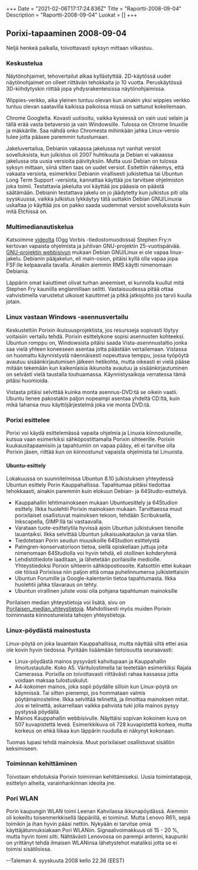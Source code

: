 +++
Date = "2021-02-06T17:17:24.836Z"
Title = "Raportti-2008-09-04"
Description = "Raportti-2008-09-04"
Luokat = []
+++

Porixi-tapaaminen 2008-09-04
----------------------------

Neljä henkeä paikalla, toivottavasti syksyn mittaan vilkastuu.

### Keskustelua

Näytönohjaimet, tehovertailut alkaa kyllästyttää. 2D-käytössä uudet
näytönohjaimet on olleet riittävän tehokkaita jo 10 vuotta.
Peruskäytössä 3D-kiihdytyskin riittää jopa yhdysrakenteisissa
näytönohjaimissa.

Wippies-verkko, aika yleinen tuntuu olevan kun ainakin yksi wippies
verkko tuntuu olevan saatavilla kaikissa paikoissa missä on sattunut
kokeilemaan.

Chrome Googlelta. Kovasti uutisoitu, vaikka kyseessä on vain uusi selain
ja tällä erää vasta betaversio ja vain Windowsille. Tulossa on Chrome
linuxille ja mäkkärille. Saa nähdä onko Chromesta mihinkään jahka
Linux-versio tulee jotta pääsee paremmin tutustumaan.

Jakeluvertailua, Debianin vakaassa jakelussa nyt vanhat versiot
sovelluksista, kun julkistus oli 2007 huhtikuuta ja Debian ei vakaassa
jakelussa ota uusia versioita päivityksiin. Mutta uusi Debian on tulossa
syksyn mittaan, siinä sitten taas on uudet versiot. Esitettiin näkemys,
että vakaata versiota, esimerkiksi Debianin virallisesti julkistettua
tai Ubuntun Long Term Support -versiota, kannattaa käyttää jos tarvitsee
ohjelmiston joka toimii. Testattavia jakeluita voi käyttää jos pääasia
on päästä säätämään. Debianin testattava jakelu on jo jäädytetty kun
julkistus piti olla syyskuussa, vaikka julkistus lykkäytyy tätä uuttakin
Debian GNU/Linuxia uskaltaa jo käyttää jos on pakko saada uudemmat
versiot sovelluksista kuin mitä Etchissä on.

### Multimedianautiskelua

Katsoimme [videolta](http://www.gnu.org/) (Ogg Vorbis -tiedostomuodossa)
Stephen Fry:n kertovan vapaista ohjelmista ja juhlivan GNU-projektin
25-vuotispäivää. [GNU-projektin
webbisivun](http://www.gnu.org/links/links.html#FreeGNULinuxDistributions)
mukaan Debian GNU/Linux ei ole vapaa linux-jakelu. Debianin pääjakelun,
eli main-osion, pitäisi kyllä olla vapaa jopa FSF:lle kelpaavalla
tavalla. Ainakin aiemmin RMS käytti nimenomaan Debiania.

Läppärin omat kaiuttimet olivat turhan aneemiset, ei kunnolla kuullut
mitä Stephen Fry kauniilla englannillaan selitti. Vastaisuudessa pitää
ottaa vahvistimella varustetut ulkoiset kaiuttimet ja pitkä jatkojohto
jos tarvii kuulla jotain.

### Linux vastaan Windows -asennusvertailu

Keskusteltiin Porixin ikuisuusprojektista, jos resursseja sopivasti
löytyy voitaisiin vertailu tehdä. Porixin esittelykone sopisi asennusten
kohteeksi. Ubuntun romppu on, Windowsista pitäisi saada
Vista-asennnustaltio jonka saa vielä yhteen koneeseen asentaa jotta
päästään vertailemaan. Vistassa on huomattu käynnistystä näennäisesti
nopeuttava temppu, jossa työpöytä avautuu sisäänkirjautumisen jälkeen
hetikohta, mutta oikeasti ei vielä pääse mitään tekemään kun
kaikenlaisia ikkunoita avautuu ja sisäänkirjautuminen on selvästi vielä
taustalla touhuamassa. Käynnistysaikoja verratessa tämä pitäisi
huomioida.

Vistasta pitäisi selvittää kuinka monta asennus-DVD:tä se oikein vaatii.
Ubuntu lienee pakostakin paljon nopeampi asentaa yhdeltä CD:ltä, kuin
mikä tahansa muu käyttöjärjestelmä joka vie monta DVD:tä.

### Porixi esittelee

Porixi voi käydä esittelemässä vapaita ohjelmia ja Linuxia
kiinnostuneille, kutsua vaan esimerkiksi sähköpostittamalla Porixin
sihteerille. Porixin kuukausitapaamisiin ja tapahtumiin on vapaa pääsy,
eli ei tarvitse olla Porixin jäsen, riittää kun on kiinnostunut vapaista
ohjelmista tai Linuxista.

#### Ubuntu-esittely

Lokakuussa on suunnitelmissa Ubuntun 8.10 julkistuksen yhteydessä
Ubuntun esittely Porin Kauppahallissa. Tapahtumaa pitäisi tiedottaa
tehokkaasti, ainakin paremmin kuin elokuun Debian- ja
64Studio-esittelyä.

-   Kauppahallin lehtimainokseen mukaan Ubuntuesittely ja 64Studion
    esittely. Ilkka huolehtii Porixin mainoksen mukaan. Tarvittaessa
    muut porixilaiset osallistuvat mainoksen tekoon, tehdään
    Scribuksella, Inkscapella, GIMP:llä tai vastaavalla.
-   Varataan tuote-esittelytila hyvissä ajoin Ubuntun julkistuksen
    tienoille lauantaiksi. Ilkka selvittää Ubuntun julkaisuaikataulun ja
    varaa tilan.
-   Tiedotetaan Porin seudun muusikoille 64Studion esittelystä
-   Palmgren-konservatorioon tietoa, siellä opiskellaan juttuja joita
    nimenomaan 64Studiolla voi hyvin tehdä, eli otollinen kohderyhmä
-   Lehdistötiedote laaditaan, ja lähetetään porilaisille medioille.
    Yhteystiedoksi Porixin sihteerin sähköpostiosoite. Katsottiin ettei
    kukaan ole töissä Porixissa niin paljon että omaa puhelinnumeroa
    julkistettaisiin
-   Ubuntun Forumille ja Google-kalenteriin tietoa tapahtumasta. Ilkka
    huolehtii jahka tilavaraus on tehty.
-   Ubuntun virallinen juliste voisi olla pohjana tapahtuman mainoksille

Porilaisen median yhteystietoja voi lisätä, sivu on
[Porilaisen_median_yhteystietoja](/Porilaisen_median_yhteystietoja "wikilink").
Mahdollisesti myös muiden Porixin toiminnasta kiinnostuneista tahojen
yhteystietoja.

### Linux-pöydästä mainostusta

Linux-pöytä on joka lauantain Kauppahallissa, mutta näyttää siltä ettei
asia ole kovin hyvin tiedossa. Pyritään lisäämään tietoisuutta
seuraavasti:

-   Linux-pöydästä mainos pysyvästi kahvitupaan ja Kauppahallin
    ilmoitustaululle. Koko A5. Väritulostimella tai teetetään
    esimerkiksi Rajala Camerassa. Porixilla on toivottavasti riittävästi
    rahaa kassassa jotta voidaan maksaa tulostuskulut.
-   A4-kokoinen mainos, joka sopii pöydälle silloin kun Linux-pöytä on
    käynnissä. Tai sitten pienempi, jos hommataan valmis
    pöytämainosteline. Ilkka selvittää telinettä, ja ilmoittaa mainoksen
    mitat. Jos ei telinettä, askarrellaan vaikka pahvista tuki jolla
    mainos pysyy pystyssä pöydällä.
-   Mainos Kauppahallin webbisivulle. Näyttäisi sopivan kokoinen kuva on
    507 kuvapistettä leveä. Esimerkkikuva oli 728 kuvapistettä korkea,
    mutta korkeus on ehkä liikaa kun läppärin ruudulla ei näkynyt
    kokonaan.

Tuomas lupasi tehdä mainoksia. Muut porixilaiset osallistuvat sisällön
keksimiseen.

### Toiminnan kehittäminen

Toivotaan ehdotuksia Porixin toiminnan kehittämiseksi. Uusia
toimintatapoja, esittelyn aiheita, varainhankinnan ideoita jne.

### Pori WLAN

Porin kaupungin WLAN toimi Leenan Kahvilassa ikkunapöydässä. Aiemmin oli
kokeiltu toisenmerkkisellä läppärillä, ei toiminut. Mutta Lenovo R61i,
sepä toimikin ja ihan hyvin pääsi nettiin. Nykyään ei tarvitse omia
käyttäjätunnuksiakaan Pori WLANiin. Signaalivoimakkuus oli 15 - 20 %,
mutta hyvin toimi silti. Nähtävästi Lenovossa on parempi antenni,
kaupunki on yrittänyt tehdä ilmaisen WLANinsa lähetystehot mataliksi
jotta se ei toimisi sisätiloissa.

--Taleman 4. syyskuuta 2008 kello 22.36 (EEST)
